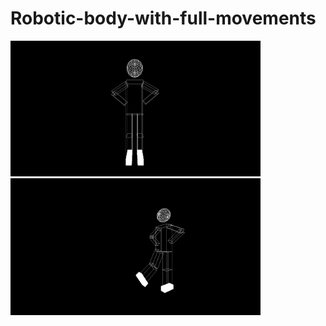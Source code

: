 # Robotic-body-with-full-movements
                        
<p float="left">
  <img src="https://github.com/mennatallah-nawar/Robotic-body-with-full-movements/blob/master/1%20(1).png" width="400" />
  <img src="https://github.com/mennatallah-nawar/Robotic-body-with-full-movements/blob/master/1%20(2).png" width="400" /> 
</p>
